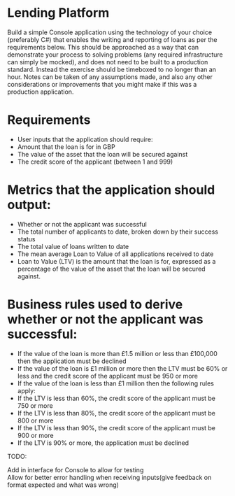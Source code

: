 # Lending Platform
Build a simple Console application using the technology of your choice (preferably C#) that enables the writing and reporting of loans as per the requirements below. This should be approached as a way that can demonstrate your process to solving problems (any required infrastructure can simply be mocked), and does not need to be built to a production standard. Instead the exercise should be timeboxed to no longer than an hour. Notes can be taken of any assumptions made, and also any other considerations or improvements that you might make if this was a production application.

# Requirements
* User inputs that the application should require:
* Amount that the loan is for in GBP
* The value of the asset that the loan will be secured against
* The credit score of the applicant (between 1 and 999)
# Metrics that the application should output:
* Whether or not the applicant was successful
* The total number of applicants to date, broken down by their success status
* The total value of loans written to date
* The mean average Loan to Value of all applications received to date
* Loan to Value (LTV) is the amount that the loan is for, expressed as a percentage of the value of the asset that the loan will be secured against.
# Business rules used to derive whether or not the applicant was successful:
* If the value of the loan is more than £1.5 million or less than £100,000 then the application must be declined
* If the value of the loan is £1 million or more then the LTV must be 60% or less and the credit score of the applicant must be 950 or more
* If the value of the loan is less than £1 million then the following rules apply:
* If the LTV is less than 60%, the credit score of the applicant must be 750 or more
* If the LTV is less than 80%, the credit score of the applicant must be 800 or more
* If the LTV is less than 90%, the credit score of the applicant must be 900 or more
* If the LTV is 90% or more, the application must be declined<br> 

TODO:<br> 

Add in interface for Console to allow for testing <br> 
Allow for better error handling when receiving inputs(give feedback on format expected and what was wrong)
